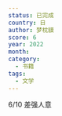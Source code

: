 ```yaml
---
status: 已完成
country: 日
author: 梦枕貘
score: 6
year: 2022
month:
category:
  - 书籍
tags:
  - 文学
---
```

6/10 差强人意
